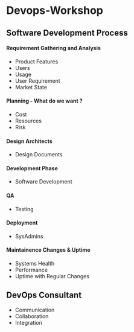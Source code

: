 # Devops-Workshop
## Software Development Process
#### Requirement Gathering and Analysis
- Product Features
- Users
- Usage
- User Requirement
- Market State

#### Planning - What do we want ?
- Cost
- Resources
- Risk

#### Design Architects
- Design Documents

#### Development Phase
- Software Development

#### QA
- Testing

#### Deployment
- SysAdmins

#### Maintainence Changes & Uptime
- Systems Health
- Performance
- Uptime with Regular Changes

## DevOps Consultant
- Communication
- Collaboration
- Integration